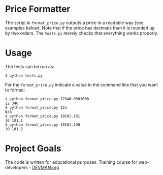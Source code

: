 # Price Formatter

The script in `format_price.py` outputs a price in a readable way (see examples below). Note that if the price has decimals than it is rounded up by two orders. The `tests.py` merely checks that everything works properly.

# Usage
The tests can be run as:
```#!bash
$ python tests.py
```
For the `format_price.py` indicate a value in the command line that you want to format:
```#!bash
$ python format_price.py 12340.0001000
12 340
$ python format_price.py 12a
N/A
$ python format_price.py 10101.101
10 101.1
$ python format_price.py 10101.198
10 101.2
```

# Project Goals

The code is written for educational purposes. Training course for web-developers - [DEVMAN.org](https://devman.org)
